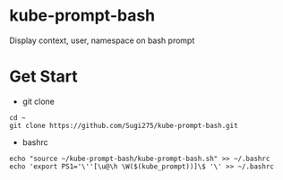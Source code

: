 # kube-prompt-bash
Display context, user, namespace on bash prompt

# Get Start
- git clone

```
cd ~
git clone https://github.com/Sugi275/kube-prompt-bash.git
```

- bashrc

```
echo "source ~/kube-prompt-bash/kube-prompt-bash.sh" >> ~/.bashrc
echo 'export PS1='\''[\u@\h \W($(kube_prompt))]\$ '\' >> ~/.bashrc
```
